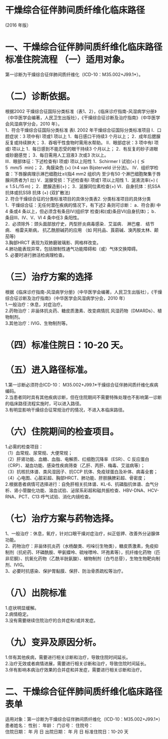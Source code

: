 # 干燥综合征伴肺间质纤维化临床路径  
(2016 年版）  
# 一、干燥综合征伴肺间质纤维化临床路径标准住院流程 （一）适用对象。  
第一诊断为干燥综合征伴肺间质纤维化（ICD-10：M35.002+J99.1\*）。  
# （二）诊断依据。  
根据2002 干燥综合征国际分类标准（表1、2），《临床诊疗指南-风湿病学分册》（中华医学会编著，人民卫生出版社），《干燥综合征诊断及治疗指南》（中华医学会风湿病学分会，2010 年）。  
1．符合干燥综合征国际分类标准 表l.  2002 年干燥综合征国际分类标准项目 I．口腔症状：3 项中有l 项或1 项以上 1．每日感口干持续3 个月以上； 2．成年后腮腺反复或持续肿大； 3．吞咽干性食物时需用水帮助。 Ⅱ．眼部症状：3 项中有l 项或l 项以上 1．每日感到不能忍受的眼干持续3 个月以上； 2．有反复的砂子进眼或砂磨感觉； 3．每日需用人工泪液3 次或3 次以上。  
Ⅲ．眼部体征：下述检查有l 项或l 项以上阳性 1．Schirmer I 试验$(+)\ (\lessgtr5\ \ \mathrm{mm}/5\ \ \mathrm{min})$； 2．角膜染色 $(+)$ (≥4 van Bijsterveld 计分法)。  Ⅳ．组织学检查：下唇腺病理示淋巴细胞灶≥l(指4 mm2 组织内 至少有50 个淋巴细胞聚集于唇腺间质者为1 灶) V．涎腺受损：下述检查有l 项或1 项以上阳性 1．涎液流率$(+)\ (\leqslant 1.5\,\mathrm{L}/15\,\mathrm{m})$； 2．腮腺造影$(+)$； 3．涎腺同位素检查$(+)$ Ⅵ．自身抗体：抗SSA 抗体或抗SSB 抗体 $(+)$ (双扩散法)  
2. 符合干燥综合征的分类标准项目的具体分类表2.  分类标准项目的具体分类  
1．干燥综合征：无任何潜在疾病的情况下，有下述2 条则可诊断： a．符合表l 中4 条或4 条以上，但必须含有条目Ⅳ(组织学 检查)和(或)条目Ⅵ(自身抗体)； b．条目Ⅲ、Ⅳ、V、Vl 4 条中任3 条阳性。  
2．必须除外：颈头面部放疗史，丙型肝炎病毒感染．艾滋病． 淋巴瘤． 结节病． 格雷夫斯病， 抗乙酰胆碱药的应用 （如 阿托品、莨菪碱、溴丙胺太林、颠茄等)  
3.胸部HRCT 表现为双肺磨玻璃影、网格样改变。  
4.肺功能表现异常，包括限制性通气功能障碍和（或）气体交换障碍。  
5. 必要时进行肺活检病理检查。  
# （三）治疗方案的选择  
根据《临床诊疗指南-风湿病学分册》（中华医学会编著，人民卫生出版社），《干燥综合征诊断及治疗指南》（中华医学会风湿病学分会，2010 年）  
1.一般治疗：休息，对症治疗。  
2.药物治疗：非甾体抗炎药、糖皮质激素、改变病情抗 风湿药物（DMARDs）、植物制剂。  
3.其他治疗：IVIG、生物制剂等。  
# （四）标准住院日：10-20 天。  
# （五）进入路径标准。  
1.第一诊断必须符合ICD-10： M35.002+J99.1\*干燥综合征伴肺间质纤维化疾病编码。  
2.当患者同时具有其他疾病诊断，但在住院期间不需要特殊处理也不影响第一诊断的临床路径流程实施时，可以进入路径。  
3.有明显影响干燥综合征常规治疗的情况，不进入本临床路径。  
# （六）住院期间的检查项目。  
1.必需的检查项目：  
（1）血常规、尿常规、大便常规；  
（2）肝肾功能、血糖、血脂、电解质、红细胞沉降率（ESR）、C 反应蛋白（CRP）、凝血功能、感染性疾病筛查（乙肝、丙肝、梅毒、艾滋病等）；  
（3）抗核抗体谱、类风湿因子、抗CCP 抗体、免疫球蛋白及补体、病毒全套；  
（4）心电图、心脏彩超、胸部HRCT、肺功能、肝胆胰脾彩超、骨密度；  
2.根据患者病情可选择进行：自免肝相关抗体谱、KL-6、抗磷脂抗体谱、血气分析、肾小管酸化功能、溶血试验、泌尿系彩超和磁共振检查、HBV-DNA、HCV-RNA、PCT、C13 呼气试验、消化内镜检查。  
# （七）治疗方案与药物选择。  
1、一般治疗：休息，氧疗，针对口眼干燥对症治疗，纠正低钾、改善外分泌腺体功能。  
2、药物治疗：非甾体抗炎药（水杨酸类、吲哚衍生物类），糖皮质激素，免疫抑制剂（抗疟药、环磷酰胺、甲氨蝶呤、硫唑嘌呤、环孢素等），抗纤维化药物（匹非尼酮）、抗氧化药物（乙酰半胱氨酸）、植物制剂（白芍总苷），生物生物靶向制剂、IVIG。  
3、必要时抗感染、保护胃黏膜、保肝、防治骨质疏松等治疗。  
# （八）出院标准  
1.症状明显缓解。  
2.病情稳定。  
3.没有需要继续住院治疗的合并症和/或并发症。  
# （九）变异及原因分析。  
1.伴有其他疾病，需要进行相关诊断和治疗，导致住院时间延长。  
2.治疗无效或者病情进展，需要进行相关诊断和治疗，导致住院时间延长。  
3.伴有影响本病治疗效果的合并症和并发症，需要进行相关诊断和治疗。  
# 二、干燥综合征伴肺间质纤维化临床路径表单  
适用对象：第一诊断为干燥综合征伴肺间质纤维化（ICD-10：M35.002+J99.1\*）患者姓名：  性别：   年龄：  门诊号：    住院号：  
住院日期： 年 月 日   出院日期： 年 月 日    标准住院日：10-20 天  
